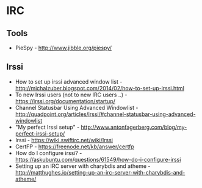 # IRC

## Tools

* PieSpy - http://www.jibble.org/piespy/

## Irssi

* How to set up irssi advanced window list - http://michalzuber.blogspot.com/2014/02/how-to-set-up-irssi.html
* To new Irssi users (not to new IRC users ..) - https://irssi.org/documentation/startup/
* Channel Statusbar Using Advanced Windowlist - http://quadpoint.org/articles/irssi/#channel-statusbar-using-advanced-windowlist
* "My perfect Irssi setup" - http://www.antonfagerberg.com/blog/my-perfect-irssi-setup/
* Irssi - https://wiki.swiftirc.net/wiki/Irssi
* CertFP - https://freenode.net/kb/answer/certfp
* How do I configure irssi? - https://askubuntu.com/questions/61549/how-do-i-configure-irssi
* Setting up an IRC server with charybdis and atheme - http://matthughes.io/setting-up-an-irc-server-with-charybdis-and-atheme/